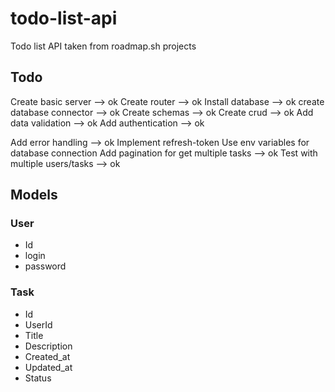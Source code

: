 # todo-list-api
Todo list API taken from roadmap.sh projects


## Todo 

Create basic server --> ok 
Create router --> ok
Install database --> ok
create database connector --> ok 
Create schemas --> ok 
Create crud --> ok
Add data validation --> ok
Add authentication --> ok

Add error handling --> ok 
Implement refresh-token
Use env variables for database connection
Add pagination for get multiple tasks --> ok
Test with multiple users/tasks --> ok

## Models 

### User 

- Id
- login
- password

### Task

- Id
- UserId
- Title
- Description
- Created_at
- Updated_at
- Status
